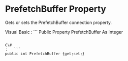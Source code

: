 <!-- loio3c13c3016c5f10148e958cf33c4dc883 -->

# PrefetchBuffer Property

Gets or sets the PrefetchBuffer connection property.



Visual Basic
:   ```
Public Property PrefetchBuffer As Integer
```

C\#
:   ```
public int PrefetchBuffer {get;set;}
```

